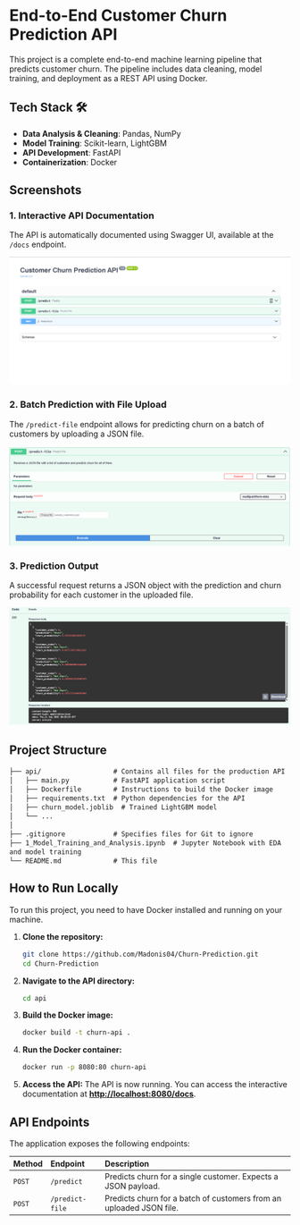 # End-to-End Customer Churn Prediction API

This project is a complete end-to-end machine learning pipeline that predicts customer churn. The pipeline includes data cleaning, model training, and deployment as a REST API using Docker.

## Tech Stack 🛠️

- **Data Analysis & Cleaning**: Pandas, NumPy
- **Model Training**: Scikit-learn, LightGBM
- **API Development**: FastAPI
- **Containerization**: Docker

## Screenshots

### 1. Interactive API Documentation
The API is automatically documented using Swagger UI, available at the `/docs` endpoint.

![API Documentation](assets/api_docs_main.png)

### 2. Batch Prediction with File Upload
The `/predict-file` endpoint allows for predicting churn on a batch of customers by uploading a JSON file.

![File Upload Endpoint](assets/api_file_upload.png)

### 3. Prediction Output
A successful request returns a JSON object with the prediction and churn probability for each customer in the uploaded file.

![Prediction Output](assets/api_prediction_output.png)

## Project Structure

```
├── api/                  # Contains all files for the production API
│   ├── main.py           # FastAPI application script
│   ├── Dockerfile        # Instructions to build the Docker image
│   ├── requirements.txt  # Python dependencies for the API
│   ├── churn_model.joblib  # Trained LightGBM model
│   └── ...
│
├── .gitignore            # Specifies files for Git to ignore
├── 1_Model_Training_and_Analysis.ipynb  # Jupyter Notebook with EDA and model training
└── README.md             # This file
```

## How to Run Locally

To run this project, you need to have Docker installed and running on your machine.

1.  **Clone the repository:**
    ```bash
    git clone https://github.com/Madonis04/Churn-Prediction.git
    cd Churn-Prediction
    ```

2.  **Navigate to the API directory:**
    ```bash
    cd api
    ```

3.  **Build the Docker image:**
    ```bash
    docker build -t churn-api .
    ```

4.  **Run the Docker container:**
    ```bash
    docker run -p 8080:80 churn-api
    ```

5.  **Access the API:** The API is now running. You can access the interactive documentation at **[http://localhost:8080/docs](http://localhost:8080/docs)**.

## API Endpoints

The application exposes the following endpoints:

| Method | Endpoint | Description |
| :--- | :--- | :--- |
| `POST` | `/predict` | Predicts churn for a single customer. Expects a JSON payload. |
| `POST` | `/predict-file`| Predicts churn for a batch of customers from an uploaded JSON file. |
